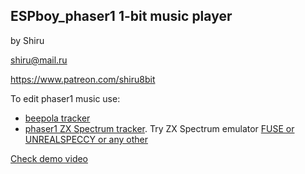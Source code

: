 
## ESPboy_phaser1 1-bit music player

by Shiru

shiru@mail.ru

https://www.patreon.com/shiru8bit

To edit phaser1 music use:

- [beepola tracker](http://freestuff.grok.co.uk/beepola/)
- [phaser1 ZX Spectrum tracker](https://worldofspectrum.org/software?id=0024603).  Try ZX Spectrum emulator [FUSE or UNREALSPECCY or any other](https://worldofspectrum.org/tools/emulators)

[Check demo video](https://www.youtube.com/watch?v=BGOUavIc9Fk)
